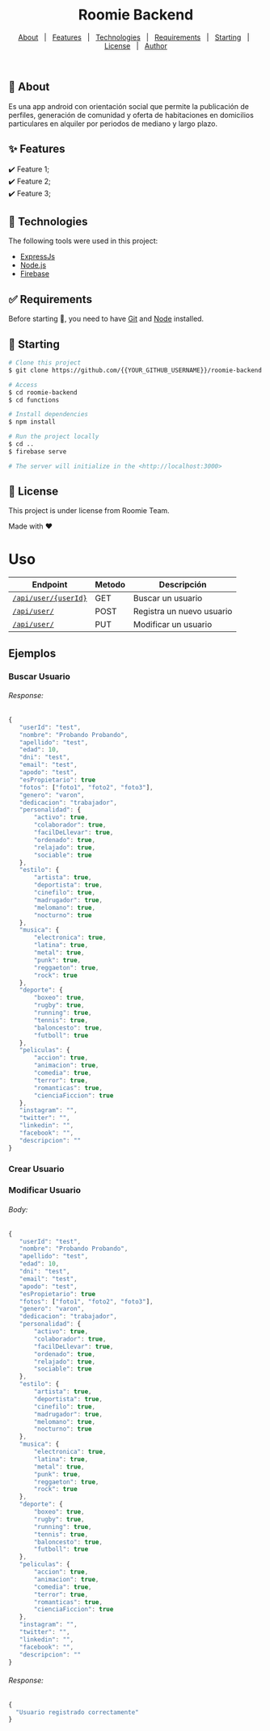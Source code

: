 <h1 align="center">Roomie Backend</h1>

<!-- Status -->

<!-- <h4 align="center"> 
	🚧  Roomie Backend 🚀 Under construction...  🚧
</h4> 

<hr> -->

<p align="center">
  <a href="#dart-about">About</a> &#xa0; | &#xa0; 
  <a href="#sparkles-features">Features</a> &#xa0; | &#xa0;
  <a href="#rocket-technologies">Technologies</a> &#xa0; | &#xa0;
  <a href="#white_check_mark-requirements">Requirements</a> &#xa0; | &#xa0;
  <a href="#checkered_flag-starting">Starting</a> &#xa0; | &#xa0;
  <a href="#memo-license">License</a> &#xa0; | &#xa0;
  <a href="https://github.com/{{YOUR_GITHUB_USERNAME}}" target="_blank">Author</a>
</p>

<br>

## :dart: About ##

Es una app android con orientación social que permite la publicación de perfiles, generación de comunidad y oferta de habitaciones en domicilios particulares en alquiler por periodos de mediano y largo plazo.

## :sparkles: Features ##

:heavy_check_mark: Feature 1;\
:heavy_check_mark: Feature 2;\
:heavy_check_mark: Feature 3;

## :rocket: Technologies ##

The following tools were used in this project:

- [ExpressJs](https://expressjs.com/es/)
- [Node.js](https://nodejs.org/en/)
- [Firebase](https://firebase.google.com/?hl=es)

## :white_check_mark: Requirements ##

Before starting :checkered_flag:, you need to have [Git](https://git-scm.com) and [Node](https://nodejs.org/en/) installed.

## :checkered_flag: Starting ##

```bash
# Clone this project
$ git clone https://github.com/{{YOUR_GITHUB_USERNAME}}/roomie-backend

# Access
$ cd roomie-backend
$ cd functions

# Install dependencies
$ npm install

# Run the project locally
$ cd ..
$ firebase serve

# The server will initialize in the <http://localhost:3000>
```

## :memo: License ##

This project is under license from Roomie Team.


Made with :heart:


# Uso

 Endpoint                                                            | Metodo | Descripción                                           
 ------------------------------------------------------------------- | ------ | ----------------------------------------------------- 
[`/api/user/{userId}`](#buscar-usuario)                              | GET    | Buscar un usuario
[`/api/user/`](#crear-usuario)                                       | POST   | Registra un nuevo usuario
[`/api/user/`](#modificar-usuario)                                   | PUT    | Modificar un usuario


## Ejemplos
### Buscar Usuario

###### Response:
 ```javascript
{
    "userId": "test",
    "nombre": "Probando Probando",
    "apellido": "test",
    "edad": 10,
    "dni": "test",
    "email": "test",
    "apodo": "test",
    "esPropietario": true
    "fotos": ["foto1", "foto2", "foto3"],
    "genero": "varon",
    "dedicacion": "trabajador",
    "personalidad": {
        "activo": true,
        "colaborador": true,
        "facilDeLlevar": true,
        "ordenado": true,
        "relajado": true,
        "sociable": true
    },
    "estilo": {
        "artista": true,
        "deportista": true,
        "cinefilo": true,
        "madrugador": true,
        "melomano": true,
        "nocturno": true
    },
    "musica": {
        "electronica": true,
        "latina": true,
        "metal": true,
        "punk": true,
        "reggaeton": true,
        "rock": true
    },
    "deporte": {
        "boxeo": true,
        "rugby": true,
        "running": true,
        "tennis": true,
        "baloncesto": true,
        "futboll": true
    },
    "peliculas": {
        "accion": true,
        "animacion": true,
        "comedia": true,
        "terror": true,
        "romanticas": true,
        "cienciaFiccion": true
    },
    "instagram": "",
    "twitter": "",
    "linkedin": "",
    "facebook": "",
    "descripcion": ""
}
```

### Crear Usuario
### Modificar Usuario
###### Body:
 ```javascript
{
    "userId": "test",
    "nombre": "Probando Probando",
    "apellido": "test",
    "edad": 10,
    "dni": "test",
    "email": "test",
    "apodo": "test",
    "esPropietario": true
    "fotos": ["foto1", "foto2", "foto3"],
    "genero": "varon",
    "dedicacion": "trabajador",
    "personalidad": {
        "activo": true,
        "colaborador": true,
        "facilDeLlevar": true,
        "ordenado": true,
        "relajado": true,
        "sociable": true
    },
    "estilo": {
        "artista": true,
        "deportista": true,
        "cinefilo": true,
        "madrugador": true,
        "melomano": true,
        "nocturno": true
    },
    "musica": {
        "electronica": true,
        "latina": true,
        "metal": true,
        "punk": true,
        "reggaeton": true,
        "rock": true
    },
    "deporte": {
        "boxeo": true,
        "rugby": true,
        "running": true,
        "tennis": true,
        "baloncesto": true,
        "futboll": true
    },
    "peliculas": {
        "accion": true,
        "animacion": true,
        "comedia": true,
        "terror": true,
        "romanticas": true,
        "cienciaFiccion": true
    },
    "instagram": "",
    "twitter": "",
    "linkedin": "",
    "facebook": "",
    "descripcion": ""
}
```

###### Response:
 ```javascript
{
   "Usuario registrado correctamente"
}
```
